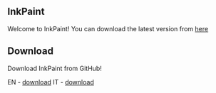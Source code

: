 ## InkPaint

Welcome to InkPaint! You can download the latest version from [here](https://github.com/Cutotopo/inkpaint/releases/)



## Download
Download InkPaint from GitHub!

EN - [download](https://github.com/Cutotopo/inkpaint/releases/)
IT - [download](https://github.com/Cutotopo/inkpaint-it/releases/)
